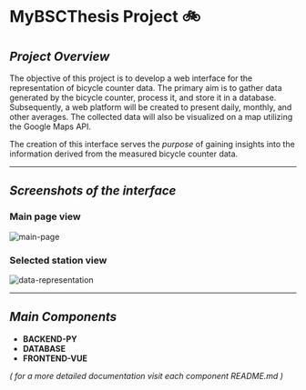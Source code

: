 
# MyBSCThesis Project 🚲

## *Project Overview*

The objective of this project is to develop a web interface for the representation of bicycle counter data. The primary aim is to gather data generated by the bicycle counter, process it, and store it in a database. Subsequently, a web platform will be created to present daily, monthly, and other averages. The collected data will also be visualized on a map utilizing the Google Maps API.

The creation of this interface serves the *purpose* of gaining insights into the information derived from the measured bicycle counter data.

- - - -

## *Screenshots of the interface*

### Main page view

![main-page](https://github.com/visontail/MyBSCThesis/assets/99392016/e632a049-6d9f-42b0-8123-e8feba87ab1b)

### Selected station view

![data-representation](https://github.com/visontail/MyBSCThesis/assets/99392016/9a596f60-038c-4de2-99ac-84630bedd4b6)

- - - -

## *Main Components*
- **BACKEND-PY**
- **DATABASE**
- **FRONTEND-VUE**

*( for a more detailed documentation visit each component README.md )*
